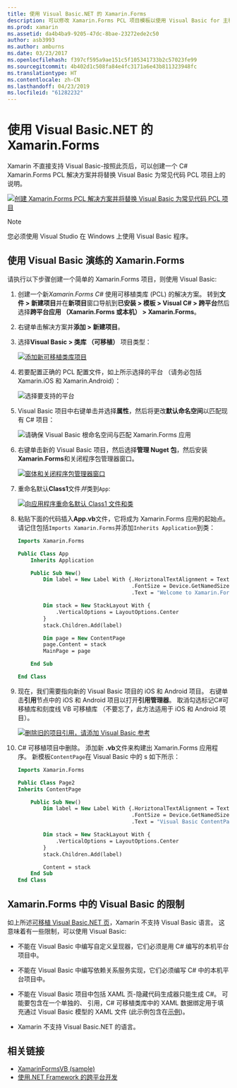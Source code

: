 ```yaml
---
title: 使用 Visual Basic.NET 的 Xamarin.Forms
description: 可以修改 Xamarin.Forms PCL 项目模板以使用 Visual Basic for 主程序集，实际上就允许你构建跨平台移动应用程序使用 VB.NET。
ms.prod: xamarin
ms.assetid: da4b4ba9-9205-47dc-8bae-23272ede2c50
author: asb3993
ms.author: amburns
ms.date: 03/23/2017
ms.openlocfilehash: f397cf595a9ae151c5f105341733b2c57023fe99
ms.sourcegitcommit: 4b402d1c508fa84e4fc3171a6e43b811323948fc
ms.translationtype: HT
ms.contentlocale: zh-CN
ms.lasthandoff: 04/23/2019
ms.locfileid: "61282232"
---
```

# <a name="xamarinforms-using-visual-basicnet"></a>使用 Visual Basic.NET 的 Xamarin.Forms

Xamarin 不直接支持 Visual Basic-按照此页后，可以创建一个 C# Xamarin.Forms PCL 解决方案并将替换 Visual Basic 为常见代码 PCL 项目上的说明。

[![](xamarin-forms-images/hero-sml.png "创建 Xamarin.Forms PCL 解决方案并将替换 Visual Basic 为常见代码 PCL 项目")](xamarin-forms-images/hero.png#lightbox)

> [!NOTE]
> 您必须使用 Visual Studio 在 Windows 上使用 Visual Basic 程序。

## <a name="xamarinforms-with-visual-basic-walkthrough"></a>使用 Visual Basic 演练的 Xamarin.Forms

请执行以下步骤创建一个简单的 Xamarin.Forms 项目，则使用 Visual Basic:

1. 创建一个新*Xamarin.Forms C#* 使用可移植类库 (PCL) 的解决方案。
转到**文件 > 新建项目**并在**新项目**窗口导航到**已安装 > 模板 > Visual C# > 跨平台**然后选择**跨平台应用 （Xamarin.Forms 或本机） > Xamarin.Forms**。

2. 右键单击解决方案并**添加 > 新建项目**。

3. 选择**Visual Basic > 类库 （可移植）** 项目类型：

   [![](xamarin-forms-images/add-vb-2-sml.png "添加新可移植类库项目")](xamarin-forms-images/add-vb-2.png#lightbox)

4. 若要配置正确的 PCL 配置文件，如上所示选择的平台 （请务必包括 Xamarin.iOS 和 Xamarin.Android）：

   ![](xamarin-forms-images/add-vb-3-sml.png "选择要支持的平台")

5. Visual Basic 项目中右键单击并选择**属性**，然后将更改**默认命名空间**以匹配现有 C# 项目：

   ![](xamarin-forms-images/add-vb-4s-sml.png "请确保 Visual Basic 根命名空间与匹配 Xamarin.Forms 应用")

6. 右键单击新的 Visual Basic 项目，然后选择**管理 Nuget 包**，然后安装**Xamarin.Forms**和关闭程序包管理器窗口。

   [![](xamarin-forms-images/add-vb-4-sml.png "窗体和关闭程序包管理器窗口")](xamarin-forms-images/add-vb-4.png#lightbox)

7. 重命名默认**Class1**文件*并*类到`App`:

   [![](xamarin-forms-images/add-vb-5-sml.png "向应用程序重命名默认 Class1 文件和类")](xamarin-forms-images/add-vb-5.png#lightbox)

8. 粘贴下面的代码插入**App.vb**文件，它将成为 Xamarin.Forms 应用的起始点。 请记住包括`Imports Xamarin.Forms`并添加`Inherits Application`到类：

    ```vb 
    Imports Xamarin.Forms

    Public Class App
        Inherits Application

        Public Sub New()
            Dim label = New Label With {.HoriztonalTextAlignment = TextAlignment.Center,
                                        .FontSize = Device.GetNamedSize(NamedSize.Medium, GetType(Label)),
                                        .Text = "Welcome to Xamarin.Forms with Visual Basic.NET"}

            Dim stack = New StackLayout With {
                .VerticalOptions = LayoutOptions.Center
            }
            stack.Children.Add(label)

            Dim page = New ContentPage
            page.Content = stack
            MainPage = page

        End Sub

    End Class
    ```

9. 现在，我们需要指向新的 Visual Basic 项目的 iOS 和 Android 项目。
右键单击**引用**节点中的 iOS 和 Android 项目以打开**引用管理器**。 取消勾选标记C#可移植库和刻度线 VB 可移植库 （不要忘了，此方法适用于 iOS 和 Android 项目）。

   [![](xamarin-forms-images/add-vb-8-sml.png "删除旧的项目引用，请添加 Visual Basic 参考")](xamarin-forms-images/add-vb-8.png#lightbox)

10. C# 可移植项目中删除。 添加新 **.vb**文件来构建出 Xamarin.Forms 应用程序。 新模板`ContentPage`在 Visual Basic 中的 s 如下所示：

    ```vb
    Imports Xamarin.Forms

    Public Class Page2
    Inherits ContentPage

        Public Sub New()
            Dim label = New Label With {.HoriztonalTextAlignment = TextAlignment.Center,
                                        .FontSize = Device.GetNamedSize(NamedSize.Medium, GetType(Label)),
                                        .Text = "Visual Basic ContentPage"}

            Dim stack = New StackLayout With {
                .VerticalOptions = LayoutOptions.Center
            }
            stack.Children.Add(label)

            Content = stack
        End Sub
    End Class
    ```

## <a name="limitations-of-visual-basic-in-xamarinforms"></a>Xamarin.Forms 中的 Visual Basic 的限制

如上所述[可移植 Visual Basic.NET 页](~/cross-platform/platform/visual-basic/index.md)，Xamarin 不支持 Visual Basic 语言。 这意味着有一些限制，可以使用 Visual Basic:

 - 不能在 Visual Basic 中编写自定义呈现器，它们必须是用 C# 编写的本机平台项目中。

 - 不能在 Visual Basic 中编写依赖关系服务实现，它们必须编写 C# 中的本机平台项目中。

 - 不能在 Visual Basic 项目中包括 XAML 页-隐藏代码生成器只能生成 C#。 可能要包含在一个单独的、 引用，C# 可移植类库中的 XAML 数据绑定用于填充通过 Visual Basic 模型的 XAML 文件 (此示例包含在[示例](https://github.com/xamarin/mobile-samples/tree/master/VisualBasic/XamarinFormsVB/XamlPages))。

 - Xamarin 不支持 Visual Basic.NET 的语言。

## <a name="related-links"></a>相关链接

- [XamarinFormsVB (sample)](https://github.com/xamarin/mobile-samples/tree/master/VisualBasic/XamarinFormsVB)
- [使用.NET Framework 的跨平台开发](https://docs.microsoft.com/dotnet/standard/cross-platform/)
